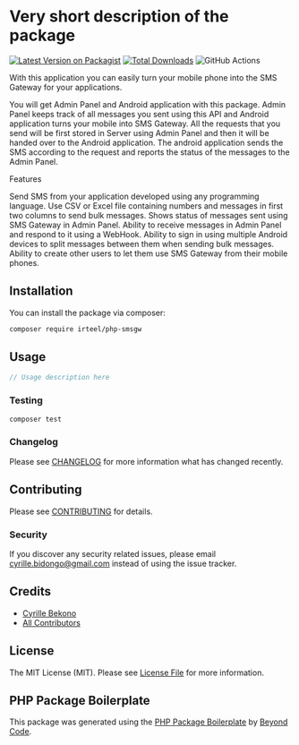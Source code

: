 # Very short description of the package

[![Latest Version on Packagist](https://img.shields.io/packagist/v/irteel/php-smsgw.svg?style=flat-square)](https://packagist.org/packages/irteel/php-smsgw)
[![Total Downloads](https://img.shields.io/packagist/dt/irteel/php-smsgw.svg?style=flat-square)](https://packagist.org/packages/irteel/php-smsgw)
![GitHub Actions](https://github.com/irteel/php-smsgw/actions/workflows/main.yml/badge.svg)

With this application you can easily turn your mobile phone into the SMS Gateway for your applications.
 
You will get Admin Panel and Android application with this package. Admin Panel keeps track of all messages you sent using this API and Android application turns your mobile into SMS Gateway. All the requests that you send will be first stored in Server using Admin Panel and then it will be handed over to the Android application. The android application sends the SMS according to the request and reports the status of the messages to the Admin Panel.
 
Features
 
Send SMS from your application developed using any programming language.
Use CSV or Excel file containing numbers and messages in first two columns to send bulk messages.
Shows status of messages sent using SMS Gateway in Admin Panel.
Ability to receive messages in Admin Panel and respond to it using a WebHook.
Ability to sign in using multiple Android devices to split messages between them when sending bulk messages.
Ability to create other users to let them use SMS Gateway from their mobile phones.

## Installation

You can install the package via composer:

```bash
composer require irteel/php-smsgw
```

## Usage

```php
// Usage description here
```

### Testing

```bash
composer test
```

### Changelog

Please see [CHANGELOG](CHANGELOG.md) for more information what has changed recently.

## Contributing

Please see [CONTRIBUTING](CONTRIBUTING.md) for details.

### Security

If you discover any security related issues, please email cyrille.bidongo@gmail.com instead of using the issue tracker.

## Credits

-   [Cyrille Bekono](https://github.com/irteel)
-   [All Contributors](../../contributors)

## License

The MIT License (MIT). Please see [License File](LICENSE.md) for more information.

## PHP Package Boilerplate

This package was generated using the [PHP Package Boilerplate](https://laravelpackageboilerplate.com) by [Beyond Code](http://beyondco.de/).
